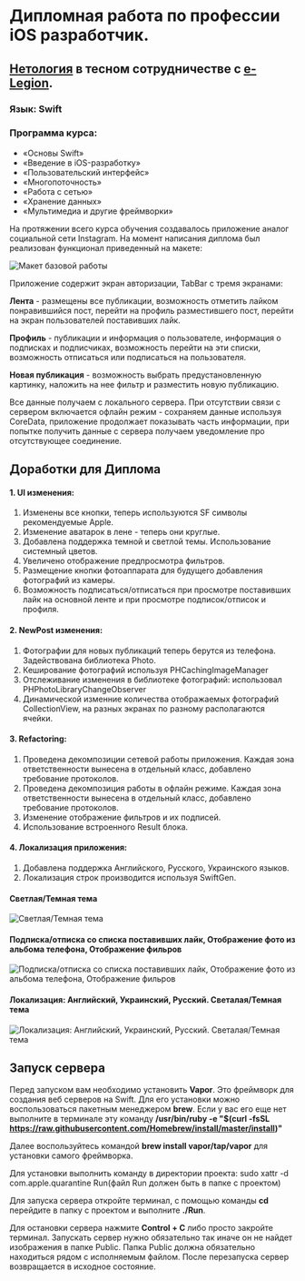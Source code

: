 # Дипломная работа по профессии iOS разработчик. 
## [Нетология](https://netology.ru) в тесном сотрудничестве с [e-Legion](https://www.e-legion.ru).

### Язык: Swift
### Программа курса:

* «Основы Swift»
* «Введение в iOS-разработку»
* «Пользовательский интерфейс»
* «Многопоточность»
* «Работа с сетью»
* «Хранение данных»
* «Мультимедиа и другие фреймворки»

На протяжении всего курса обучения создавалось приложение аналог социальной сети Instagram. На момент написания диплома был реализован функционал приведенный на макете:

![Макет базовой работы](https://i.ibb.co/4Z3SSYj/image.png)

Приложение содержит экран авторизации, TabBar с тремя экранами: 

**Лента** - размещены все публикации, возможность отметить лайком понравившийся пост, перейти на профиль разместившего пост, перейти на экран пользователей поставивших лайк.

**Профиль** - публикации и информация о пользователе, информация о подписках и подписчиках, возможность перейти на эти списки, возможность отписаться или подписаться на пользователя.

**Новая публикация** - возможность выбрать предустановленную картинку, наложить на нее фильтр и разместить новую публикацию.

Все данные получаем с локального сервера. При отсутствии связи с сервером включается офлайн режим - сохраняем данные используя CoreData, приложение продолжает показывать часть информации, при попытке получить данные с сервера получаем уведомление про отсутствующее соединение.

## Доработки для Диплома

#### 1. UI изменения:
1. Изменены все кнопки, теперь используются SF символы рекомендуемые Apple.
2. Изменение аватарок в лене - теперь они круглые.
3. Добавлена поддержка темной и светлой темы. Использование системный цветов.
4. Увеличено отображение предпросмотра фильтров.
5. Размещение кнопки фотоаппарата для будущего добавления фотографий из камеры.
6. Возможность подписаться/отписаться при просмотре поставивших лайк на основной ленте и при просмотре подписок/отписок и профиля.

#### 2. NewPost изменения:
1. Фотографии для новых публикаций теперь берутся из телефона. Задействована библиотека Photo.
2. Кеширование фотографий используя PHCachingImageManager
3. Отслеживание изменения в библиотеке фотографий: использовал PHPhotoLibraryChangeObserver
4. Динамической изменние количества отображаемых фотографий CollectionView, на разных экранах по разному располагаются ячейки.

#### 3. Refactoring:
1. Проведена декомпозиции сетевой работы приложения. Каждая зона ответственности вынесена в отдельный класс, добавлено требование протоколов.
2. Проведена декомпозиция работы в офлайн режиме. Каждая зона ответственности вынесена в отдельный класс, добавлено требование протоколов.
3. Изменение отображение фильтров и их подписей.
4. Использование встроенного Result блока.

#### 4. Локализация приложения:
1. Добавлена поддержка Английского, Русского, Украинского языков.
2. Локализация строк производится используя SwiftGen.

#### Светлая/Темная тема
![Светлая/Темная тема](https://i.ibb.co/sb03XQs/2020-10-10-18-55-01.png)

#### Подписка/отписка со списка поставивших лайк, Отображение фото из альбома телефона, Отображение фильров
![Подписка/отписка со списка поставивших лайк, Отображение фото из альбома телефона, Отображение фильров](https://i.ibb.co/3cwC479/2020-10-10-19-03-57.png)

#### Локализация: Английский, Украинский, Русский. Светалая/Темная тема
![Локализация: Английский, Украинский, Русский. Светалая/Темная тема](https://i.ibb.co/4TtdBvV/2020-10-10-18-59-17.png)

## Запуск сервера

Перед запуском вам необходимо установить **Vapor**. Это фреймворк для создания веб серверов на Swift. Для его установки можно воспользоваться пакетным менеджером **brew**. Если у вас его еще нет выполните в терминале эту команду **/usr/bin/ruby -e "$(curl -fsSL https://raw.githubusercontent.com/Homebrew/install/master/install)"**

Далее воспользуйтесь командой **brew install vapor/tap/vapor** для установки самого фреймворка.

Для установки выполнить команду в директории проекта:
sudo xattr -d com.apple.quarantine Run(файл Run должен быть в папке с проектом)

Для запуска сервера откройте терминал, с помощью команды **cd** перейдите в папку с проектом и выполните **./Run**. 

Для остановки сервера нажмите **Control + C** либо просто закройте терминал. Запускать сервер нужно обязательно так иначе он не найдет изображения в папке Public. Папка Public должна обязательно находиться рядом с исполняемым файлом. После перезапуска сервер возвращается в исходное состояние.

